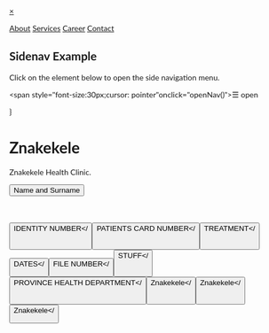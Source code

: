

<!DOCTYPE html>
<html>
<style>
body {
    font-family: "Lato", sans-serif;
}

.sidenav {
    height: 100%;
    width: 0;
    position: fixed;
    z-index: 1;
    top: 0;
    left: 0;
    background-color: #111;
    overflow-x: hidden;
    transition: 0.5s;
    padding-top: 60px;
}

.sidenav a {
    padding: 8px 8px 8px 32px;
    text-decoration: none;
    font-size: 25px;
    color: #818181;
    display: block;
    transition: 0.3s
}

.sidenav a:hover, .offcanvas a:focus{
    color: #f1f1f1;
}

.sidenav .closebtn {
    position: absolute;
    top: 0;
    right: 25px;
    font-size: 36px;
    margin-left: 50px;
}

@media screen and (max-height: 450px){
  .sidenav {padding-top: 15px;}
  .sidenav a {font-size: 18px;}
}
</style>
<body>

<div id="mySidenav" class="sidenav">
  <a href="javascript:void(0)"
  class="closebtn"
  onclick="closeNav()">&times;</a>

  <a href="#">About</a>
  <a href="#">Services</a>
  <a href="#">Career</a>
  <a href="#">Contact</a>

</div>

<h2>Sidenav Example</h2>
<p>Click on the element below to open
the side navigation menu.</p>

<span style="font-size:30px;cursor:
pointer"onclick="openNav()">☰ open
</span>

<script>

/* Set the width of the side navigation to
250px */

function openNav() {
document.getElementById("mySidenav")
.style.width="250px";
}

function closeNav() {
document.getElementById("mySidenav")
.style.width = "0";
}
</script>

</body>
</html>

}
</script>

</body>

</body>

</body>

</body>

</body>

</body>

</body>

<h1>Znakekele</h1>

<p id="demo">Znakekele Health Clinic.</p>

 

<button type="button" onclick="myFunction()">Name and Surname</button>

<br/> </n> </br>
<button type="button" onclick="myFunction()">IDENTITY NUMBER</
<br/> </n> </br>

<button type="button" onclick="myFunction()">PATIENTS CARD    NUMBER</
<br/> <n/> </br>

<button type="button" onclick="myFunction()">TREATMENT</
<br/></n></br>

<button type="button" onclick="myFunction()">DATES</
<br/><n/>

<button type="button" onclick="myFunction()">FILE NUMBER</
<br/></n>

<button type="button" onclick="myFunction()">STUFF</
<br/><n/><br/>

<button type="button" onclick="myFunction()">PROVINCE HEALTH DEPARTMENT</
<br/></n><br/>

<button type="button" onclick="myFunction()">Znakekele</
<br/><n/><br/>

<button type="button" onclick="myFunction()">Znakekele</
<br/></n></br>

<button type="button" onclick="myFunction()">Znakekele</
</body>
</html> 

